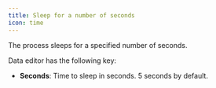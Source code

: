 ```yaml
---
title: Sleep for a number of seconds
icon: time
---
```


The process sleeps for a specified number of seconds.

Data editor has the following key:

- **Seconds**: Time to sleep in seconds. 5 seconds by default.
